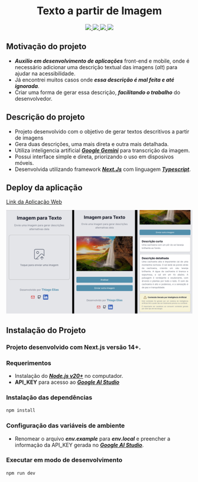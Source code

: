 <h1 align="center">Texto a partir de Imagem</h1> 

<p align="center">
<a href="https://nextjs.org/">
  <img src="https://img.shields.io/badge/Next.js-000000?style=for-the-badge&logo=next.js&logoColor=white" />
</a>
<a href="https://www.typescriptlang.org">
<img src="https://img.shields.io/badge/TypeScript-000?style=for-the-badge&logo=typescript" />
</a>
<a href="https://aistudio.google.com/app/">
<img src="https://img.shields.io/badge/Google%20AI-000?style=for-the-badge&logo=google" />
</a>
<a href="https://gemini.google.com/app">
<img src="https://img.shields.io/badge/Gemini-000?style=for-the-badge&logo=google" />
</a>
</p>

 ## **Motivação do projeto**
 - ***Auxilio em desenvolvimento de aplicações*** front-end e mobile, onde é necessário adicionar uma descrição textual das imagens (*alt*) para ajudar na acessibilidade.
 - Já encontrei muitos casos onde ***essa descrição é mal feita e até ignorada***.
 - Criar uma forma de gerar essa descrição, ***facilitando o trabalho*** do desenvolvedor.

 ## **Descrição do projeto**
 - Projeto desenvolvido com o objetivo de gerar textos descritivos a partir de imagens
 - Gera duas descrições, uma mais direta e outra mais detalhada.
 - Utiliza inteligencia artificial [***Google Gemini***](https://gemini.google.com/app) para transcrição da imagem.
 - Possui interface simple e direta, priorizando o uso em disposivos móveis.
 - Desenvolvida utilizando framework [***Next.Js***](https://nextjs.org/) com linguagem [***Typescript***](https://www.typescriptlang.org/).

 ## **Deploy da aplicação**
[Link da Aplicação Web](https://image-description-seven.vercel.app/)
<p align="center">
<img src="./utils/screens.png" width="720px"/>
</p>

## **Instalação do Projeto**
### **Projeto desenvolvido com Next.js versão 14+.**

### **Requerimentos**
- Instalação do [***Node.js v20+***](https://nodejs.org/en) no computador.
- **API_KEY** para acesso ao [***Google AI Studio***](https://aistudio.google.com/app/)

### **Instalação das dependências**
```bash
npm install
```

### **Configuração das variáveis de ambiente**
- Renomear o arquivo ***env.example*** para ***env.local*** e preencher a informação da API_KEY gerada no [***Google AI Studio***](https://aistudio.google.com/app/).

### **Executar em modo de desenvolvimento**
```bash
npm run dev 
```
